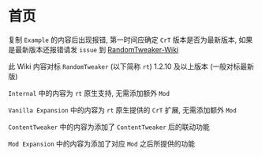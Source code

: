 # 首页

复制 `Example` 的内容后出现报错, 第一时间应确定 `CrT` 版本是否为最新版本, 如果是最新版本还报错请发 `issue` 到 [RandomTweaker-Wiki](https://github.com/Project-RT/RandomTweaker-WiKi)

此 Wiki 内容对标 `RandomTweaker` (以下简称 `rt`) 1.2.10 及以上版本 (一般对标最新版)

`Internal` 中的内容为 `rt` 原生支持, 无需添加额外 `Mod`

`Vanilla Expansion` 中的内容为 `rt` 原生提供的 `CrT` 扩展, 无需添加额外 `Mod`

`ContentTweaker` 中的内容为添加了 `ContentTweaker` 后的联动功能

`Mod Expansion` 中的内容为添加了对应 `Mod` 之后所提供的功能
